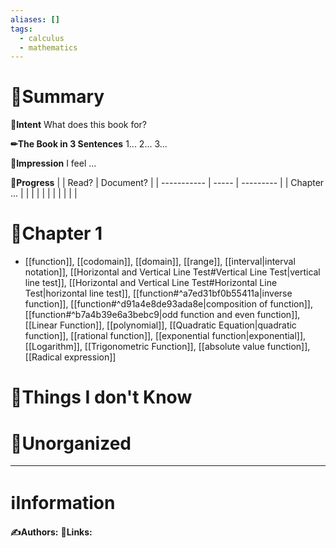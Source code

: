 ```yaml
---
aliases: []
tags:
  - calculus
  - mathematics
---
```


# 📝Summary
**🎯Intent**
What does this book for?

**✏The Book in 3 Sentences**
1...
2...
3...

**🧠Impression**
I feel ...

**🏁Progress**
|             | Read? | Document? |
| ----------- | ----- | --------- |
| Chapter ... |       |           |
|             |       |           |
|             |       |           |


# 📖Chapter 1
- [[function]], [[codomain]], [[domain]], [[range]], [[interval|interval notation]], [[Horizontal and Vertical Line Test#Vertical Line Test|vertical line test]], [[Horizontal and Vertical Line Test#Horizontal Line Test|horizontal line test]], [[function#^a7ed31bf0b55411a|inverse function]], [[function#^d91a4e8de93ada8e|composition of function]], [[function#^b7a4b39e6a3bebc9|odd function and even function]], [[Linear Function]], [[polynomial]], [[Quadratic Equation|quadratic function]], [[rational function]], [[exponential function|exponential]], [[Logarithm]], [[Trigonometric Function]], [[absolute value function]], [[Radical expression]]

# 💭Things I don't Know


# 🍂Unorganized


___
# ℹInformation
**✍Authors:**
**🔗Links:**